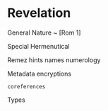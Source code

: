 # Revelation


General
  Nature ~ [Rom 1]

Special
  Hermenutical

  Remez
    hints
    names
    numerology

  Metadata
    encryptions

    coreferences

  Types

